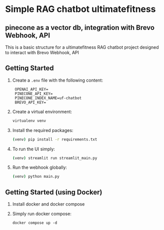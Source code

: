 # Simple RAG chatbot ultimatefitness
## pinecone as a vector db, integration with Brevo Webhook, API

This is a basic structure for a ultimatefitness RAG chatbot project designed to interact with Brevo Webhook, API

## Getting Started

1. Create a `.env` file with the following content:
   ```
    OPENAI_API_KEY=
    PINECONE_API_KEY=
    PINECONE_INDEX_NAME=uf-chatbot
    BREVO_API_KEY=
   ```

2. Create a virtual environment:
   ```bash
   virtualenv venv
   ```

3. Install the required packages:
   ```bash
   (venv) pip install -r requirements.txt
   ```

4. To run the UI simply:
   ```bash
   (venv) streamlit run streamlit_main.py
   ```

5. Run the webhook globally:
   ```bash
   (venv) python main.py
   ```

## Getting Started (using Docker)

1. Install docker and docker compose

2. Simply run docker compose:
   ```
   docker compose up -d
   ```